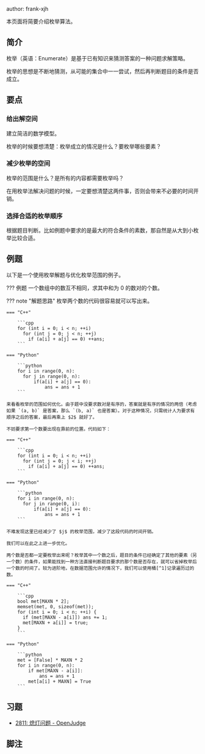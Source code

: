 author: frank-xjh

本页面将简要介绍枚举算法。

## 简介

枚举（英语：Enumerate）是基于已有知识来猜测答案的一种问题求解策略。

枚举的思想是不断地猜测，从可能的集合中一一尝试，然后再判断题目的条件是否成立。

## 要点

### 给出解空间

建立简洁的数学模型。

枚举的时候要想清楚：枚举成立的情况是什么？要枚举哪些要素？

### 减少枚举的空间

枚举的范围是什么？是所有的内容都需要枚举吗？

在用枚举法解决问题的时候，一定要想清楚这两件事，否则会带来不必要的时间开销。

### 选择合适的枚举顺序

根据题目判断。比如例题中要求的是最大的符合条件的素数，那自然是从大到小枚举比较合适。

## 例题

以下是一个使用枚举解题与优化枚举范围的例子。

??? 例题
    一个数组中的数互不相同，求其中和为 $0$ 的数对的个数。

??? note "解题思路"
    枚举两个数的代码很容易就可以写出来。
    
    === "C++"
    
        ```cpp
        for (int i = 0; i < n; ++i)
          for (int j = 0; j < n; ++j)
            if (a[i] + a[j] == 0) ++ans;
        ```
    
    === "Python"
    
        ```python
        for i in range(0, n):
          for j in range(0, n):
              if(a[i] + a[j] == 0):
                  ans = ans + 1
        ```
    
    来看看枚举的范围如何优化。由于题中没要求数对是有序的，答案就是有序的情况的两倍（考虑如果 `(a, b)` 是答案，那么 `(b, a)` 也是答案）。对于这种情况，只需统计人为要求有顺序之后的答案，最后再乘上 $2$ 就好了。
    
    不妨要求第一个数要出现在靠前的位置。代码如下：
    
    === "C++"
    
        ```cpp
        for (int i = 0; i < n; ++i)
          for (int j = 0; j < i; ++j)
            if (a[i] + a[j] == 0) ++ans;
        ```
    
    === "Python"
    
        ```python
        for i in range(0, n):
          for j in range(0, i):
              if(a[i] + a[j] == 0):
                  ans = ans + 1
        ```
    
    不难发现这里已经减少了 $j$ 的枚举范围，减少了这段代码的时间开销。
    
    我们可以在此之上进一步优化。
    
    两个数是否都一定要枚举出来呢？枚举其中一个数之后，题目的条件已经确定了其他的要素（另一个数）的条件，如果能找到一种方法直接判断题目要求的那个数是否存在，就可以省掉枚举后一个数的时间了。较为进阶地，在数据范围允许的情况下，我们可以使用桶[^1]记录遍历过的数。
    
    === "C++"
    
        ```cpp
        bool met[MAXN * 2];
        memset(met, 0, sizeof(met));
        for (int i = 0; i < n; ++i) {
          if (met[MAXN - a[i]]) ans += 1;
          met[MAXN + a[i]] = true;
        }
        ```
    
    === "Python"
    
        ```python
        met = [False] * MAXN * 2
        for i in range(0, n):
            if met[MAXN - a[i]]:
                ans = ans + 1
            met[a[i] + MAXN] = True
        ```

## 习题

-   [2811: 熄灯问题 - OpenJudge](http://bailian.openjudge.cn/practice/2811/)

## 脚注

[^1]: [桶排序](../basic/bucket-sort.md) 以及 [主元素问题](../misc/main-element.md#桶计数做法) 以及 [Stack Overflow 上对桶数据结构的讲解](https://stackoverflow.com/questions/42399355/what-is-a-bucket-or-double-bucket-data-structure)（英文）
